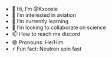 - 👋 Hi, I’m @Kxooxie
- 👀 I’m interested in aviation
- 🌱 I’m currently learning 
- 💞️ I’m looking to collaborate on science
- 📫 How to reach me discord
- 😄 Pronouns: He/Him
- ⚡ Fun fact: Neutron spin fast

<!---
Kxooxie/Kxooxie is a ✨ special ✨ repository because its `README.md` (this file) appears on your GitHub profile.
You can click the Preview link to take a look at your changes.
--->
